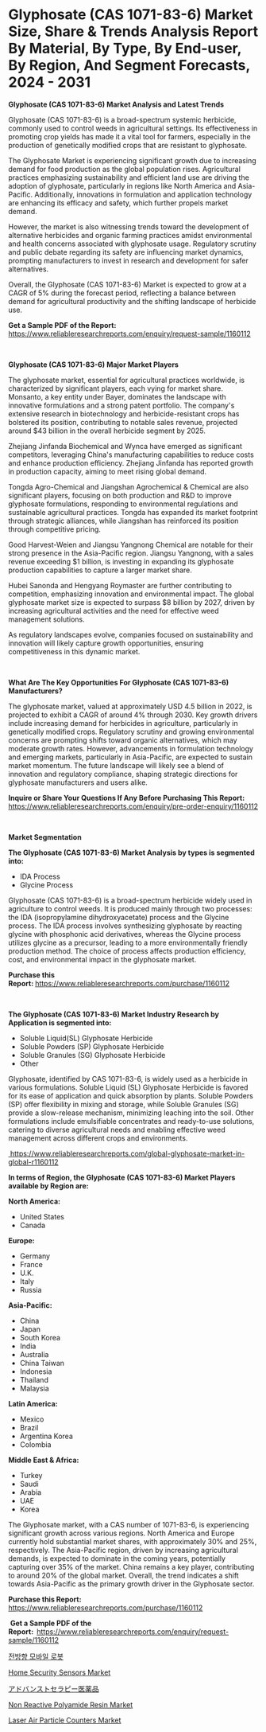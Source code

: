 <p><h1>Glyphosate (CAS 1071-83-6) Market Size, Share & Trends Analysis Report By Material, By Type, By End-user, By Region, And Segment Forecasts, 2024 - 2031</h1></p><p><strong>Glyphosate (CAS 1071-83-6) Market Analysis and Latest Trends</strong></p>
<p><p>Glyphosate (CAS 1071-83-6) is a broad-spectrum systemic herbicide, commonly used to control weeds in agricultural settings. Its effectiveness in promoting crop yields has made it a vital tool for farmers, especially in the production of genetically modified crops that are resistant to glyphosate.</p><p>The Glyphosate Market is experiencing significant growth due to increasing demand for food production as the global population rises. Agricultural practices emphasizing sustainability and efficient land use are driving the adoption of glyphosate, particularly in regions like North America and Asia-Pacific. Additionally, innovations in formulation and application technology are enhancing its efficacy and safety, which further propels market demand.</p><p>However, the market is also witnessing trends toward the development of alternative herbicides and organic farming practices amidst environmental and health concerns associated with glyphosate usage. Regulatory scrutiny and public debate regarding its safety are influencing market dynamics, prompting manufacturers to invest in research and development for safer alternatives.</p><p>Overall, the Glyphosate (CAS 1071-83-6) Market is expected to grow at a CAGR of 5% during the forecast period, reflecting a balance between demand for agricultural productivity and the shifting landscape of herbicide use.</p></p>
<p><strong>Get a Sample PDF of the Report:&nbsp;</strong> <a href="https://www.reliableresearchreports.com/enquiry/request-sample/1160112">https://www.reliableresearchreports.com/enquiry/request-sample/1160112</a></p>
<p>&nbsp;</p>
<p><strong>Glyphosate (CAS 1071-83-6) Major Market Players</strong></p>
<p><p>The glyphosate market, essential for agricultural practices worldwide, is characterized by significant players, each vying for market share. Monsanto, a key entity under Bayer, dominates the landscape with innovative formulations and a strong patent portfolio. The company's extensive research in biotechnology and herbicide-resistant crops has bolstered its position, contributing to notable sales revenue, projected around $43 billion in the overall herbicide segment by 2025.</p><p>Zhejiang Jinfanda Biochemical and Wynca have emerged as significant competitors, leveraging China's manufacturing capabilities to reduce costs and enhance production efficiency. Zhejiang Jinfanda has reported growth in production capacity, aiming to meet rising global demand.</p><p>Tongda Agro-Chemical and Jiangshan Agrochemical & Chemical are also significant players, focusing on both production and R&D to improve glyphosate formulations, responding to environmental regulations and sustainable agricultural practices. Tongda has expanded its market footprint through strategic alliances, while Jiangshan has reinforced its position through competitive pricing.</p><p>Good Harvest-Weien and Jiangsu Yangnong Chemical are notable for their strong presence in the Asia-Pacific region. Jiangsu Yangnong, with a sales revenue exceeding $1 billion, is investing in expanding its glyphosate production capabilities to capture a larger market share.</p><p>Hubei Sanonda and Hengyang Roymaster are further contributing to competition, emphasizing innovation and environmental impact. The global glyphosate market size is expected to surpass $8 billion by 2027, driven by increasing agricultural activities and the need for effective weed management solutions.</p><p>As regulatory landscapes evolve, companies focused on sustainability and innovation will likely capture growth opportunities, ensuring competitiveness in this dynamic market.</p></p>
<p>&nbsp;</p>
<p><strong>What Are The Key Opportunities For Glyphosate (CAS 1071-83-6) Manufacturers?</strong></p>
<p><p>The glyphosate market, valued at approximately USD 4.5 billion in 2022, is projected to exhibit a CAGR of around 4% through 2030. Key growth drivers include increasing demand for herbicides in agriculture, particularly in genetically modified crops. Regulatory scrutiny and growing environmental concerns are prompting shifts toward organic alternatives, which may moderate growth rates. However, advancements in formulation technology and emerging markets, particularly in Asia-Pacific, are expected to sustain market momentum. The future landscape will likely see a blend of innovation and regulatory compliance, shaping strategic directions for glyphosate manufacturers and users alike.</p></p>
<p><strong>Inquire or Share Your Questions If Any Before Purchasing This Report:</strong> <a href="https://www.reliableresearchreports.com/enquiry/pre-order-enquiry/1160112">https://www.reliableresearchreports.com/enquiry/pre-order-enquiry/1160112</a></p>
<p>&nbsp;</p>
<p><strong>Market Segmentation</strong></p>
<p><strong>The Glyphosate (CAS 1071-83-6) Market Analysis by types is segmented into:</strong></p>
<p><ul><li>IDA Process</li><li>Glycine Process</li></ul></p>
<p><p>Glyphosate (CAS 1071-83-6) is a broad-spectrum herbicide widely used in agriculture to control weeds. It is produced mainly through two processes: the IDA (isopropylamine dihydroxyacetate) process and the Glycine process. The IDA process involves synthesizing glyphosate by reacting glycine with phosphonic acid derivatives, whereas the Glycine process utilizes glycine as a precursor, leading to a more environmentally friendly production method. The choice of process affects production efficiency, cost, and environmental impact in the glyphosate market.</p></p>
<p><strong>Purchase this Report:&nbsp;</strong><a href="https://www.reliableresearchreports.com/purchase/1160112">https://www.reliableresearchreports.com/purchase/1160112</a></p>
<p>&nbsp;</p>
<p><strong>The Glyphosate (CAS 1071-83-6) Market Industry Research by Application is segmented into:</strong></p>
<p><ul><li>Soluble Liquid(SL) Glyphosate Herbicide</li><li>Soluble Powders (SP) Glyphosate Herbicide</li><li>Soluble Granules (SG) Glyphosate Herbicide</li><li>Other</li></ul></p>
<p><p>Glyphosate, identified by CAS 1071-83-6, is widely used as a herbicide in various formulations. Soluble Liquid (SL) Glyphosate Herbicide is favored for its ease of application and quick absorption by plants. Soluble Powders (SP) offer flexibility in mixing and storage, while Soluble Granules (SG) provide a slow-release mechanism, minimizing leaching into the soil. Other formulations include emulsifiable concentrates and ready-to-use solutions, catering to diverse agricultural needs and enabling effective weed management across different crops and environments.</p></p>
<p><a href="https://www.reliableresearchreports.com/global-glyphosate-market-in-global-r1160112">&nbsp;https://www.reliableresearchreports.com/global-glyphosate-market-in-global-r1160112</a></p>
<p><strong>In terms of Region, the Glyphosate (CAS 1071-83-6) Market Players available by Region are:</strong></p>
<p>
    <p> <strong> North America: </strong>
        <ul>
            <li>United States</li>
            <li>Canada</li>
        </ul>
        </p> 
    <p> <strong> Europe: </strong>
        <ul>
            <li>Germany</li>
            <li>France</li>
            <li>U.K.</li>
            <li>Italy</li>
            <li>Russia</li>
        </ul>
        </p> 
    <p> <strong> Asia-Pacific: </strong>
        <ul>
            <li>China</li>
            <li>Japan</li>
            <li>South Korea</li>
            <li>India</li>
            <li>Australia</li>
            <li>China Taiwan</li>
            <li>Indonesia</li>
            <li>Thailand</li>
            <li>Malaysia</li>
        </ul>
        </p> 
    <p> <strong> Latin America: </strong>
        <ul>
            <li>Mexico</li>
            <li>Brazil</li>
            <li>Argentina Korea</li>
            <li>Colombia</li>
        </ul>
        </p> 
    <p> <strong> Middle East & Africa: </strong>
        <ul>
            <li>Turkey</li>
            <li>Saudi</li>
            <li>Arabia</li>
            <li>UAE</li>
            <li>Korea</li>
        </ul>
    </p>
    </p>
<p><p>The Glyphosate market, with a CAS number of 1071-83-6, is experiencing significant growth across various regions. North America and Europe currently hold substantial market shares, with approximately 30% and 25%, respectively. The Asia-Pacific region, driven by increasing agricultural demands, is expected to dominate in the coming years, potentially capturing over 35% of the market. China remains a key player, contributing to around 20% of the global market. Overall, the trend indicates a shift towards Asia-Pacific as the primary growth driver in the Glyphosate sector.</p></p>
<p><strong>Purchase this Report: </strong><a href="https://www.reliableresearchreports.com/purchase/1160112">https://www.reliableresearchreports.com/purchase/1160112</a></p>
<p>&nbsp;<strong>Get a Sample PDF of the Report:&nbsp;&nbsp;</strong><a href="https://www.reliableresearchreports.com/enquiry/request-sample/1160112">https://www.reliableresearchreports.com/enquiry/request-sample/1160112</a></p>
<p><strong></strong></p>
<p><p><a href="https://medium.com/@samwright606679/%EC%84%B8%EA%B3%84-omnidirectional-mobile-robot-market-%EC%9D%80-2024%EC%97%90%EC%84%9C-2031%EB%A1%9C-%EC%97%B0%ED%8F%89%EA%B7%A0-%EC%A6%9D%EA%B0%80%EC%9C%A8%EC%9D%84-%EB%B3%B4%EC%9D%BC-%EA%B2%83%EC%9C%BC%EB%A1%9C-%EC%98%88%EC%83%81%EB%90%A9%EB%8B%88%EB%8B%A4-bc6e8c23938b">전방향 모바일 로봇</a></p><p><a href="https://www.linkedin.com/pulse/home-security-sensors-market-size-share-analysis-growth-ci7wc?trackingId=JejFoxP%2BRpWaqcjd%2Bdjo7w%3D%3D">Home Security Sensors Market</a></p><p><a href="https://medium.com/@alyle7648/%E5%85%88%E9%80%B2%E5%8C%BB%E7%99%82%E8%A3%BD%E5%93%81%E5%B8%82%E5%A0%B4%E3%81%AE%E5%9F%BA%E6%9C%AC%E6%83%85%E5%A0%B1-%E4%B8%BB%E8%A6%81%E5%B8%82%E5%A0%B4%E3%83%97%E3%83%AC%E3%83%BC%E3%83%A4%E3%83%BC-%E9%9C%80%E8%A6%81%E3%83%89%E3%83%A9%E3%82%A4%E3%83%90%E3%83%BC-%E3%81%8A%E3%82%88%E3%81%B32024%E5%B9%B4%E3%81%8B%E3%82%892031%E5%B9%B4%E3%81%BE%E3%81%A7%E3%81%AEroi%E3%83%9D%E3%83%86%E3%83%B3%E3%82%B7%E3%83%A3%E3%83%AB%E3%81%AE%E4%BA%88%E6%B8%AC-f996d8347b92">アドバンストセラピー医薬品</a></p><p><a href="https://issuu.com/reportprime-2/docs/non-reactive-polyamide-resin-market_a87195c53a6586">Non Reactive Polyamide Resin Market</a></p><p><a href="https://github.com/FosterFahey91/Market-Research-Report-List-1/blob/main/laser-air-particle-counters-market.md">Laser Air Particle Counters Market</a></p></p>